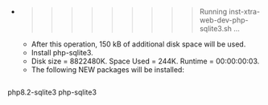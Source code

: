 * >>>>>>>>> Running inst-xtra-web-dev-php-sqlite3.sh ...
  * After this operation, 150 kB of additional disk space will be used.
  * Install php-sqlite3.
  * Disk size = 8822480K. Space Used = 244K. Runtime = 00:00:00:03.
  * The following NEW packages will be installed:
  ```bash
php8.2-sqlite3 php-sqlite3
  ```
